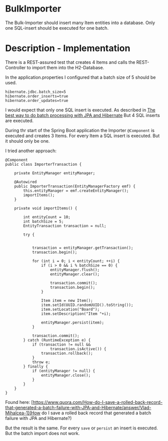 # BulkImporter
The Bulk-Importer should insert many Item entities into a database. Only one SQL-insert should be executed for one batch.

# Description - Implementation

There is a REST-assured test that creates 4 Items and calls the REST-Controller to import them into the H2-Database.

In the application.properties I configured that a batch size of 5 should be used.

```
hibernate.jdbc.batch_size=5
hibernate.order_inserts=true
hibernate.order_updates=true
```

I would expect that only one SQL insert is executed.
As described in [The best way to do batch processing with JPA and Hibernate](https://vladmihalcea.com/2017/04/25/the-best-way-to-do-batch-processing-with-jpa-and-hibernate/)
But 4 SQL inserts are executed.

During thr start of the Spring Boot application the Importer `@Component`  is executed and creates 3 Items. For every Item a SQL insert is executed. But it should only be one.

I tried another approach:
 ```
 @Component
 public class ImporterTransaction {

     private EntityManager entityManager;

     @Autowired
     public ImporterTransaction(EntityManagerFactory emf) {
         this.entityManager = emf.createEntityManager();
         importItems();
     }

     private void importItems() {

         int entityCount = 10;
         int batchSize = 5;
         EntityTransaction transaction = null;

         try {


             transaction = entityManager.getTransaction();
             transaction.begin();

             for (int i = 0; i < entityCount; ++i) {
                 if (i > 0 && i % batchSize == 0) {
                     entityManager.flush();
                     entityManager.clear();

                     transaction.commit();
                     transaction.begin();
                 }

                 Item item = new Item();
                 item.setId(UUID.randomUUID().toString());
                 item.setLocation("Board");
                 item.setDescription("Item "+i);

                 entityManager.persist(item);
             }

             transaction.commit();
         } catch (RuntimeException e) {
             if (transaction != null &&
                     transaction.isActive()) {
                 transaction.rollback();
             }
             throw e;
         } finally {
             if (entityManager != null) {
                 entityManager.close();
             }
         }
     }
 }

 ```

 Found here:
 [https://www.quora.com/How-do-I-save-a-rolled-back-record-that-generated-a-batch-failure-with-JPA-and-Hibernate/answer/Vlad-Mihalcea-1](How do I save a rolled back record that generated a batch failure with JPA and Hibernate?)

 But the result is the same. For every `save` or `persist` an insert is executed. But the batch import does not work.